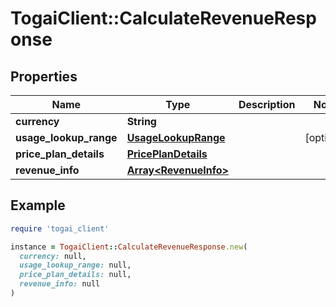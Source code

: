 # TogaiClient::CalculateRevenueResponse

## Properties

| Name | Type | Description | Notes |
| ---- | ---- | ----------- | ----- |
| **currency** | **String** |  |  |
| **usage_lookup_range** | [**UsageLookupRange**](UsageLookupRange.md) |  | [optional] |
| **price_plan_details** | [**PricePlanDetails**](PricePlanDetails.md) |  |  |
| **revenue_info** | [**Array&lt;RevenueInfo&gt;**](RevenueInfo.md) |  |  |

## Example

```ruby
require 'togai_client'

instance = TogaiClient::CalculateRevenueResponse.new(
  currency: null,
  usage_lookup_range: null,
  price_plan_details: null,
  revenue_info: null
)
```

